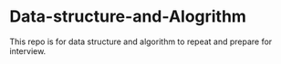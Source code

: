 # Data-structure-and-Alogrithm
This repo is for data structure and algorithm to repeat and prepare for interview.
